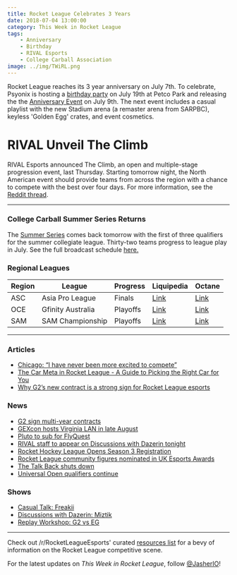 ```yaml
---
title: Rocket League Celebrates 3 Years
date: 2018-07-04 13:00:00
category: This Week in Rocket League
tags:
    - Anniversary
    - Birthday
    - RIVAL Esports
    - College Carball Association
image: ../img/TWiRL.png
---
```


Rocket League reaches its 3 year anniversary on July 7th. To celebrate, Psyonix is hosting a [birthday party](https://www.rocketleague.com/news/rocket-league-third-birthday-party/) on July 19th at Petco Park and releasing the the [Anniversary Event](https://www.rocketleague.com/news/rocket-league-anniversary-event-july-9/) on July 9th. The next event includes a casual playlist with the new Stadium arena (a remaster arena from SARPBC), keyless 'Golden Egg' crates, and event cosmetics.

# RIVAL Unveil The Climb

RIVAL Esports announced The Climb, an open and multiple-stage progression event, last Thursday. Starting tomorrow night, the North American event should provide teams from across the region with a chance to compete with the best over four days. For more information, see the [Reddit thread](https://www.reddit.com/r/RocketLeague/comments/8umdme/the_climb_presented_by_rival_esports_july_5th_8th/).

---

### College Carball Summer Series Returns

The [Summer Series](https://www.reddit.com/r/RocketLeagueEsports/comments/8vwc9k/college_carball_is_back_for_a_summer_series/) comes back tomorrow with the first of three qualifiers for the summer collegiate league. Thirty-two teams progress to league play in July. See the full broadcast schedule [here.](https://i.imgur.com/DuOHW0N.jpg)

### Regional Leagues

| Region | League            | Progress | Liquipedia                                                                          | Octane                                                                    |
| ------ | ----------------- | -------- | ----------------------------------------------------------------------------------- | ------------------------------------------------------------------------- |
| ASC    | Asia Pro League   | Finals   | [Link](https://liquipedia.net/rocketleague/1NE_eSports/Asia_Pro_League/Season_2)    | [Link](https://octane.gg/event/sia-pro-league-season-twoa)                |
| OCE    | Gfinity Australia | Playoffs | [Link](https://liquipedia.net/rocketleague/Gfinity/Australia/Elite_Series/Season_1) | [Link](https://octane.gg/event/gfinity-australia-elite-series-season-one) |
| SAM    | SAM Championship  | Playoffs | [Link](https://liquipedia.net/rocketleague/SAM_Championship/Season_1/League_Play)   | [Link](https://octane.gg/event/sam-championship-season-one)               |

---

### Articles

- [Chicago: “I have never been more excited to compete”](https://rocketeers.gg/interview-evil-geniuses-chicago-rocket-league-roster/)
- [The Car Meta in Rocket League - A Guide to Picking the Right Car for You](http://team-dignitas.net/articles/blogs/rocket-league/12542/the-car-meta-in-rocket-league-a-guide-to-picking-the-right-car-for-you-)
- [Why G2’s new contract is a strong sign for Rocket League esports](https://rocketeers.gg/g2-rocket-league-contract-kronovi-jknaps-rizzo/)

### News

- [G2 sign multi-year contracts](https://twitter.com/G2esports/status/1013860751105314816)
- [GEXcon hosts Virginia LAN in late August](https://twitter.com/GEXConvention/status/1013248324634173442)
- [Pluto to sub for FlyQuest](https://twitter.com/FlyQuestSports/status/1014222417487712256)
- [RIVAL staff to appear on Discussions with Dazerin tonight](https://twitter.com/iDazerin/status/1013911134007676929)
- [Rocket Hockey League Opens Season 3 Registration](https://twitter.com/RHLHockeyLeague/status/1013913016138690560)
- [Rocket League community figures nominated in UK Esports Awards](https://www.reddit.com/r/RocketLeagueEsports/comments/8vi80j/uk_esports_awards_finalists_revealed_including/)
- [The Talk Back shuts down](https://twitter.com/JorbyPls/status/1012132091918802946)
- [Universal Open qualifiers continue](https://universalopen.gg/phases/northeast-closed-qualifier/)

### Shows

- [Casual Talk: Freakii](https://www.youtube.com/watch?time_continue=3&v=M8lVDxN2M5Y)
- [Discussions with Dazerin: Miztik](https://www.youtube.com/watch?v=0pggt0ZbB64)
- [Replay Workshop: G2 vs EG](https://www.youtube.com/watch?v=Wzf12oIEcH0)

---

Check out /r/RocketLeagueEsports' curated [resources list](https://www.reddit.com/r/RocketLeagueEsports/wiki/links) for a bevy of information on the Rocket League competitive scene.

For the latest updates on _This Week in Rocket League_, follow [@JasherIO](https://twitter.com/JasherIO)!
